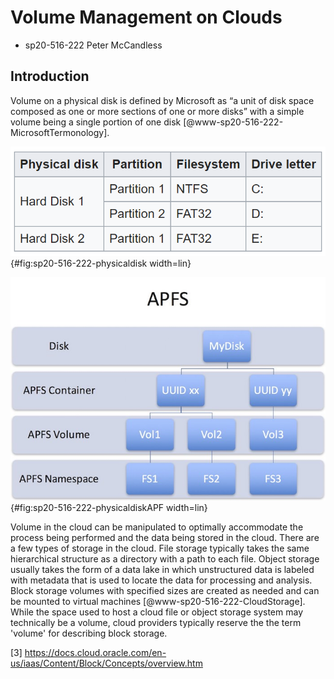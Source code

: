 # Volume Management on Clouds

* sp20-516-222 Peter McCandless

## Introduction

Volume on a physical disk is defined by Microsoft as “a unit of disk space composed as one or more sections of one or more disks” with a simple volume being a single portion of one disk [@www-sp20-516-222-MicrosoftTermonology].

![Volume on a physical disk in Windows](images/Windows-volume-example.png){#fig:sp20-516-222-physicaldisk width=lin}

![Volume on a physical disk in Apple File System](images/AFS-volume-example.jpg){#fig:sp20-516-222-physicaldiskAPF width=lin}

Volume in the cloud can be manipulated to optimally accommodate the process being performed and the data being stored in the cloud.  There are a few types of storage in the cloud.  File storage typically takes the same hierarchical structure as a directory with a path to each file.  Object storage usually takes the form of a data lake in which unstructured data is labeled with metadata that is used to locate the data for processing and analysis.  Block storage volumes with specified sizes are created as needed and can be mounted to virtual machines [@www-sp20-516-222-CloudStorage].  While the space used to host a cloud file or object storage system may technically be a volume, cloud providers typically reserve the the term 'volume' for describing block storage. 



   
[3] <https://docs.cloud.oracle.com/en-us/iaas/Content/Block/Concepts/overview.htm>
